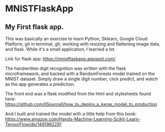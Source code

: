 # MNISTFlaskApp

## My First flask app. 
This was basically an exercise to learn Python, Sklearn, Google Cloud Platform, git in terminal, glt, working with resizing and flattening image data, and flask. While it's a small application, I learned a lot.

Link for flask app: https://mnistflaskapp.appspot.com/

The handwritten digit recognition was written with the flask microframework, and backed with a RandomForests model trained on the MNIST dataset. Simply draw a single digit number, click predict, and watch as the app generates a prediction.

The front end was a flask modified from the html and stylesheets found here:
https://github.com/llSourcell/how_to_deploy_a_keras_model_to_production

And I built and trained the model with a little help from this book:
https://www.amazon.com/Hands-Machine-Learning-Scikit-Learn-TensorFlow/dp/1491962291
